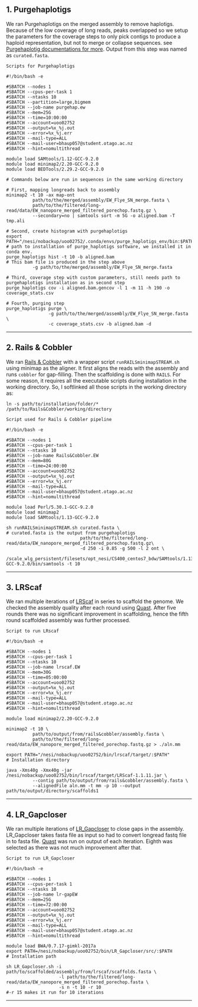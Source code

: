 ## 1. Purgehaplotigs

We ran Purgehaplotigs on the merged assembly to remove haplotigs.
Because of the low coverage of long reads, peaks overlapped so we setup the parameters for the coverage steps to only pick contigs to produce a haploid representation, but not to merge or collapse sequences. see [Purgehaplotig documentations for more](https://bitbucket.org/mroachawri/purge_haplotigs/src/master/). Output from this step was named as `curated.fasta`.

`Scripts for Purgehaplotigs`

```
#!/bin/bash -e

#SBATCH --nodes 1
#SBATCH --cpus-per-task 1
#SBATCH --ntasks 10
#SBATCH --partition=large,bigmem
#SBATCH --job-name purgehap.ew
#SBATCH --mem=25G
#SBATCH --time=10:00:00
#SBATCH --account=uoo02752
#SBATCH --output=%x_%j.out
#SBATCH --error=%x_%j.err
#SBATCH --mail-type=ALL
#SBATCH --mail-user=bhaup057@student.otago.ac.nz
#SBATCH --hint=nomultithread

module load SAMtools/1.12-GCC-9.2.0
module load minimap2/2.20-GCC-9.2.0
module load BEDTools/2.29.2-GCC-9.2.0

# Commands below are run in sequences in the same working directory

# First, mapping longreads back to assembly
minimap2 -t 10 -ax map-ont 
          path/to/the/merged/assembly/EW_Flye_SN_merge.fasta \
          path/to/the/filtered/long-read/data/EW_nanopore_merged_filtered_porechop.fastq.gz \
          --secondary=no | samtools sort -m 5G -o aligned.bam -T tmp.ali
          
# Second, create histogram with purgehaplotigs
export PATH="/nesi/nobackup/uoo02752/.conda/envs/purge_haplotigs_env/bin:$PATH" # path to installation of purge_haplotigs software, we installed it in conda env.
purge_haplotigs hist -t 10 -b aligned.bam                                       # This bam file is produced in the step above
          -g path/to/the/merged/assembly/EW_Flye_SN_merge.fasta 

# Third, coverage step with custom parameters, still needs path to purgehaplotigs installation as in second step
purge_haplotigs cov -i aligned.bam.gencov -l 1 -m 11 -h 190 -o coverage_stats.csv

# Fourth, purging step
purge_haplotigs purge \
                -g path/to/the/merged/assembly/EW_Flye_SN_merge.fasta \
                -c coverage_stats.csv -b aligned.bam -d
```
---
## 2. Rails & Cobbler

We ran [Rails & Cobbler](https://github.com/bcgsc/RAILS) with a wrapper script `runRAILSminimapSTREAM.sh` using minimap as the aligner.
It first aligns the reads with the assembly and runs `cobbler` for gap-filling. Then the scaffolding is done with `RAILS`. 
For some reason, it requires all the executable scripts during installation in the working directory. 
So, I softlinked all those scripts in the working directory as:

```
ln -s path/to/installation/folder/* /path/to/Rails&Cobbler/working/directory
```

`Script used for Rails & Cobbler pipeline`
```
#!/bin/bash -e

#SBATCH --nodes 1
#SBATCH --cpus-per-task 1
#SBATCH --ntasks 10
#SBATCH --job-name Rails&Cobbler.EW
#SBATCH --mem=80G
#SBATCH --time=24:00:00
#SBATCH --account=uoo02752
#SBATCH --output=%x_%j.out
#SBATCH --error=%x_%j.err
#SBATCH --mail-type=ALL
#SBATCH --mail-user=bhaup057@student.otago.ac.nz
#SBATCH --hint=nomultithread

module load Perl/5.30.1-GCC-9.2.0
module load minimap2
module load SAMtools/1.13-GCC-9.2.0

sh runRAILSminimapSTREAM.sh curated.fasta \                                                           # curated.fasta is the output from purgehaplotigs
                            path/to/the/filtered/long-read/data/EW_nanopore_merged_filtered_porechop.fastq.gz\
                            -d 250 -i 0.85 -g 500 -l 2 ont \                                      
                            /scale_wlg_persistent/filesets/opt_nesi/CS400_centos7_bdw/SAMtools/1.13-GCC-9.2.0/bin/samtools -t 10
```
---
## 3. LRScaf

We ran multiple iterations of [LRScaf](https://github.com/shingocat/lrscaf) in series to scaffold the genome. We checked the assembly quality after each round using [Quast](quast.sh). After five rounds there was no significant improvement in scaffolding, hence the fifth round scaffolded assembly was further processed.

`Script to run LRscaf`
```
#!/bin/bash -e

#SBATCH --nodes 1
#SBATCH --cpus-per-task 1
#SBATCH --ntasks 10
#SBATCH --job-name lrscaf.EW
#SBATCH --mem=30G
#SBATCH --time=05:00:00
#SBATCH --account=uoo02752
#SBATCH --output=%x_%j.out
#SBATCH --error=%x_%j.err
#SBATCH --mail-type=ALL
#SBATCH --mail-user=bhaup057@student.otago.ac.nz
#SBATCH --hint=nomultithread

module load minimap2/2.20-GCC-9.2.0

minimap2 -t 10 \
          path/to/output/from/rails&cobbler/assembly.fasta \
          path/to/the/filtered/long-read/data/EW_nanopore_merged_filtered_porechop.fastq.gz > ./aln.mm

export PATH="/nesi/nobackup/uoo02752/bin/lrscaf/target/:$PATH"                  # Installation directory

java -Xms40g -Xmx40g -jar /nesi/nobackup/uoo02752/bin/lrscaf/target/LRScaf-1.1.11.jar \
          --contig path/to/output/from/rails&cobbler/assembly.fasta \
          --alignedFile aln.mm -t mm -p 10 --output path/to/output/directory/scaffolds1
```
---
## 4. LR_Gapcloser

We ran multiple iterations of [LR_Gapcloser](https://github.com/CAFS-bioinformatics/LR_Gapcloser) to close gaps in the assembly. 
LR_Gapcloser takes fasta file as input so had to convert longread fastq file in to fasta file. [Quast](quast.sh) was run on output of each iteration. Eighth was selected as there was not much improvement after that.

`Script to run LR_Gapcloser`
```
#!/bin/bash -e

#SBATCH --nodes 1
#SBATCH --cpus-per-task 1
#SBATCH --ntasks 10
#SBATCH --job-name lr-gapEW
#SBATCH --mem=25G
#SBATCH --time=72:00:00
#SBATCH --account=uoo02752
#SBATCH --output=%x_%j.out
#SBATCH --error=%x_%j.err
#SBATCH --mail-type=ALL
#SBATCH --mail-user=bhaup057@student.otago.ac.nz
#SBATCH --hint=nomultithread

module load BWA/0.7.17-gimkl-2017a
export PATH=/nesi/nobackup/uoo02752/bin/LR_Gapcloser/src/:$PATH       # Installation path

sh LR_Gapcloser.sh -i path/to/scaffolded/assembly/from/lrscaf/scaffolds.fasta \
                    -l path/to/the/filtered/long-read/data/EW_nanopore_merged_filtered_porechop.fasta \
                    -s n -t 10 -r 10                                  #-r 15 makes it run for 10 iterations
```
---
